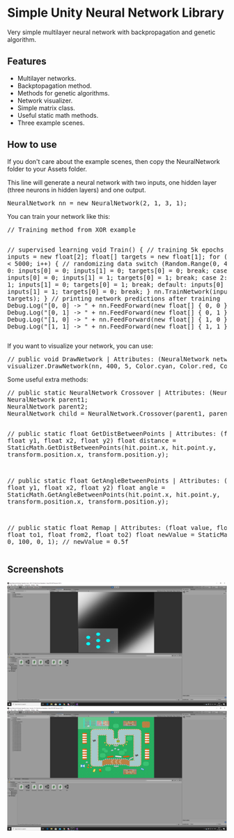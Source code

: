 <h1>Simple Unity Neural Network Library</h1>
<p>Very simple multilayer neural network with backpropagation and genetic algorithm.</p>

<h2>Features</h2>
<ul>
    <li>Multilayer networks.</li>
    <li>Backptopagation method.</li>
    <li>Methods for genetic algorithms.</li>
    <li>Network visualizer.</li>
    <li>Simple matrix class.</li>
    <li>Useful static math methods.</li>
    <li>Three example scenes.</li>
</ul>

<h2>How to use</h2>
<p>If you don't care about the example scenes, then copy the NeuralNetwork folder to your Assets folder.</p>
<p>This line will generate a neural network with two inputs, one hidden layer (three neurons in hidden layers) and one output.</p>
<pre lang="csharp">
NeuralNetwork nn = new NeuralNetwork(2, 1, 3, 1);
</pre>
<p>You can train your network like this:</p>
<pre lang="csharp">
// Training method from XOR example

// supervised learning
void Train()
{
    // training 5k epochs
    float[] inputs = new float[2];
    float[] targets = new float[1];
    for (int i = 0; i < 5000; i++)
    {
        // randomizing data
        switch (Random.Range(0, 4))
        {
            case 0:
                inputs[0] = 0;
                inputs[1] = 0;
                targets[0] = 0;
                break;
            case 1:
                inputs[0] = 0;
                inputs[1] = 1;
                targets[0] = 1;
                break;
            case 2:
                inputs[0] = 1;
                inputs[1] = 0;
                targets[0] = 1;
                break;
            default:
                inputs[0] = 1;
                inputs[1] = 1;
                targets[0] = 0;
                break;
        }
        nn.TrainNetwork(inputs, targets);
    }
    // printing network predictions after training
    Debug.Log("[0, 0] -> " + nn.FeedForward(new float[] { 0, 0 })[0]);
    Debug.Log("[0, 1] -> " + nn.FeedForward(new float[] { 0, 1 })[0]);
    Debug.Log("[1, 0] -> " + nn.FeedForward(new float[] { 1, 0 })[0]);
    Debug.Log("[1, 1] -> " + nn.FeedForward(new float[] { 1, 1 })[0]);
}
</pre>

<p>If you want to visualize your network, you can use:</p>
<pre lang="csharp">
// public void DrawNetwork | Attributes: (NeuralNetwork network, int size, int layerGap, Color neuronColor, Color connectionStrong, Color connectionWeak, Color background)
visualizer.DrawNetwork(nn, 400, 5, Color.cyan, Color.red, Color.blue, new Color(1, 1, 1, 0.3f));
</pre>

<p>Some useful extra methods:</p>
<pre lang="csharp">
// public static NeuralNetwork Crossover | Attributes: (NeuralNetwork nn1, NeuralNetwork nn2, float mutationPercent)
NeuralNetwork parent1;
NeuralNetwork parent2;
NeuralNetwork child = NeuralNetwork.Crossover(parent1, parent2, 5);

// public static float GetDistBetweenPoints | Attributes: (float x1, float y1, float x2, float y2)
float distance = StaticMath.GetDistBetweenPoints(hit.point.x, hit.point.y, transform.position.x, transform.position.y);

// public static float GetAngleBetweenPoints | Attributes: (float x1, float y1, float x2, float y2)
float angle = StaticMath.GetAngleBetweenPoints(hit.point.x, hit.point.y, transform.position.x, transform.position.y);

// public static float Remap | Attributes: (float value, float from1, float to1, float from2, float to2)
float newValue = StaticMath.Remap(50, 0, 100, 0, 1); // newValue = 0.5f
</pre>

<h2>Screenshots</h2>
<img src="screenshots/or.png" alt="XOR">
<img src="screenshots/f1.png" alt="Formula">